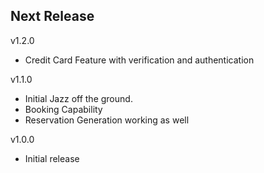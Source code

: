 Next Release
-

v1.2.0
* Credit Card Feature with verification and authentication

v1.1.0
* Initial Jazz off the ground. 
* Booking Capability
* Reservation Generation working as well

v1.0.0
* Initial release


